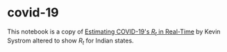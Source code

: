 # covid-19

This notebook is a copy of [Estimating COVID-19's $R_t$ in Real-Time](https://github.com/k-sys/covid-19) by Kevin Systrom altered to show $R_t$ for Indian states.
